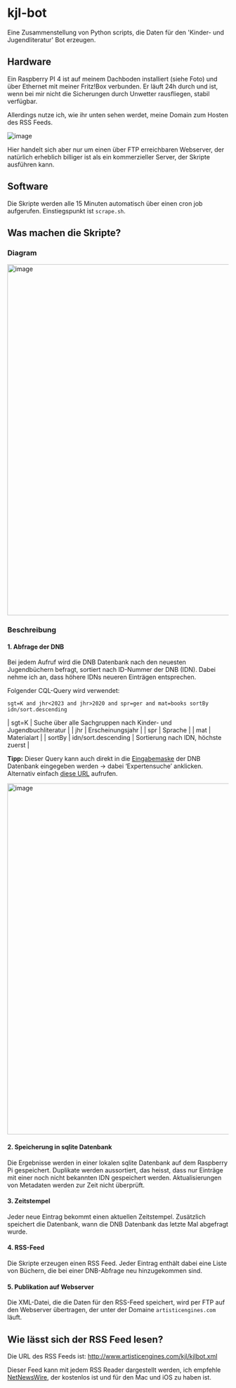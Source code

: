 # kjl-bot
Eine Zusammenstellung von Python scripts, die Daten für den  'Kinder- und Jugendliteratur' Bot erzeugen.

## Hardware
Ein Raspberry PI 4 ist auf meinem Dachboden installiert (siehe Foto) und über Ethernet mit meiner Fritz!Box verbunden. 
Er läuft 24h durch und ist, wenn bei mir nicht die Sicherungen durch Unwetter rausfliegen, stabil verfügbar. 

Allerdings nutze ich, wie ihr unten sehen werdet, meine Domain zum Hosten des RSS Feeds. 

![image](https://user-images.githubusercontent.com/5444043/165967008-659881ed-c7e9-4f08-a0b7-97906db142cb.jpeg)

Hier handelt sich aber nur um einen über FTP erreichbaren Webserver, der natürlich erheblich billiger ist als ein kommerzieller Server, der Skripte ausführen kann.

## Software
Die Skripte werden alle 15 Minuten automatisch über einen cron job aufgerufen. Einstiegspunkt ist `scrape.sh`.

## Was machen die Skripte?
### Diagram
<img width="800" alt="image" src="https://user-images.githubusercontent.com/5444043/165967473-2c85368d-04ae-4185-b2b2-99ffc8a0eda2.png">


### Beschreibung

#### 1. Abfrage der DNB
Bei jedem Aufruf wird die DNB Datenbank nach den neuesten Jugendbüchern befragt, sortiert nach ID-Nummer der DNB (IDN). 
Dabei nehme ich an, dass höhere IDNs neueren Einträgen entsprechen.

Folgender CQL-Query wird verwendet:

```
sgt=K and jhr<2023 and jhr>2020 and spr=ger and mat=books sortBy idn/sort.descending
```


| sgt=K | Suche über alle Sachgruppen nach Kinder- und Jugendbuchliteratur |
| jhr | Erscheinungsjahr |
| spr | Sprache |
| mat | Materialart |
| sortBy | idn/sort.descending | Sortierung nach IDN, höchste zuerst |


**Tipp:** Dieser Query kann auch direkt in die [Eingabemaske](https://portal.dnb.de/opac.htm) der DNB Datenbank eingegeben werden → dabei ‘Expertensuche’ anklicken. 
Alternativ einfach [diese URL](https://portal.dnb.de/opac/simpleSearch?query=sgt%3DK+and+jhr%3C2023+and+jhr%3E2020+and+spr%3Dger+and+mat%3Dbooks+sortBy+idn%2Fsort.descending&cqlMode=true) aufrufen.

<img width="800" alt="image" src="https://user-images.githubusercontent.com/5444043/165969064-9a1c727a-82b7-4dd6-9951-5baac52b8ea2.png">

#### 2. Speicherung in sqlite Datenbank
Die Ergebnisse werden in einer lokalen sqlite Datenbank auf dem Raspberry Pi gespeichert. 
Duplikate werden aussortiert, das heisst, dass nur Einträge mit einer noch nicht bekannten IDN gespeichert werden. 
Aktualisierungen von Metadaten werden zur Zeit nicht überprüft.

#### 3. Zeitstempel
Jeder neue Eintrag bekommt einen aktuellen Zeitstempel. Zusätzlich speichert die Datenbank, wann die DNB Datenbank das letzte Mal abgefragt wurde.

#### 4. RSS-Feed
Die Skripte erzeugen einen RSS Feed. Jeder Eintrag enthält dabei eine Liste von Büchern, die bei einer DNB-Abfrage neu hinzugekommen sind.

#### 5. Publikation auf Webserver
Die XML-Datei, die die Daten für den RSS-Feed speichert, wird per FTP auf den Webserver übertragen, der unter der Domaine `artisticengines.com` läuft.


## Wie lässt sich der RSS Feed lesen?
Die URL des RSS Feeds ist: http://www.artisticengines.com/kjl/kjlbot.xml

Dieser Feed kann mit jedem RSS Reader dargestellt werden, ich empfehle [NetNewsWire](https://netnewswire.com), der kostenlos ist und für den Mac und iOS zu haben ist.
